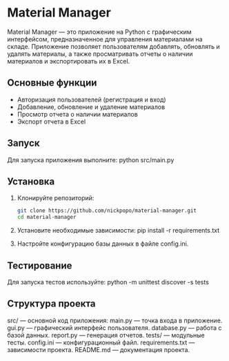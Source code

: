 # Material Manager

Material Manager — это приложение на Python с графическим интерфейсом, предназначенное для управления материалами на складе. Приложение позволяет пользователям добавлять, обновлять и удалять материалы, а также просматривать отчеты о наличии материалов и экспортировать их в Excel.

## Основные функции

- Авторизация пользователей (регистрация и вход)
- Добавление, обновление и удаление материалов
- Просмотр отчета о наличии материалов
- Экспорт отчета в Excel

## Запуск
Для запуска приложения выполните:
python src/main.py

## Установка

1. Клонируйте репозиторий:

   ```bash
   git clone https://github.com/nickpopo/material-manager.git
   cd material-manager

2. Установите необходимые зависимости:
   pip install -r requirements.txt

3. Настройте конфигурацию базы данных в файле config.ini.

## Тестирование
Для запуска тестов используйте:
python -m unittest discover -s tests

## Структура проекта
src/ — основной код приложения:
main.py — точка входа в приложение.
gui.py — графический интерфейс пользователя.
database.py — работа с базой данных.
report.py — генерация отчетов.
tests/ — модульные тесты.
config.ini — конфигурационный файл.
requirements.txt — зависимости проекта.
README.md — документация проекта.
